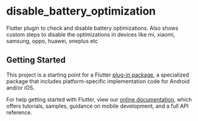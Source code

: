 # disable_battery_optimization

Flutter plugin to check and disable battery optimizations. Also shows custom steps to disable the optimizations in devices like mi, xiaomi, samsung, oppo, huawei, oneplus etc 

## Getting Started

This project is a starting point for a Flutter
[plug-in package](https://flutter.dev/developing-packages/),
a specialized package that includes platform-specific implementation code for
Android and/or iOS.

For help getting started with Flutter, view our 
[online documentation](https://flutter.dev/docs), which offers tutorials, 
samples, guidance on mobile development, and a full API reference.
